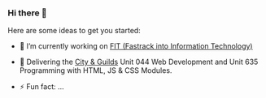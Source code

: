 ### Hi there 👋

<!--
**Irishcalypso/irishcalypso** is a ✨ _special_ ✨ repository because its `README.md` (this file) appears on your GitHub profile.
-->
Here are some ideas to get you started:

- 🔭 I’m currently working on [FIT (Fastrack into Information Technology)](https://fit.ie/) 
- 🌱 Delivering the [City & Guilds](https://www.cityandguilds.com/-/media/productdocuments/digital_and_it/it_professional/7540/centre_documents/7540-12-13_l3_l4_unit_handbook_v5-pdf.ashx) Unit 044 Web Development and Unit 635 Programming with HTML, JS & CSS Modules.

- ⚡ Fun fact: ...

